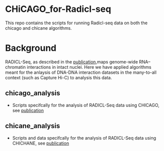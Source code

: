 # CHiCAGO_for-Radicl-seq
This repo contains the scripts for running Radicl-seq data on both the chicago and chicane algorithms.

# Background
RADICL-Seq, as described in the [publication](https://www.nature.com/articles/s41467-020-14337-6#MOESM1),maps genome-wide RNA–chromatin interactions in intact nuclei. 
Here we have applied algorithms meant for the anlaysis of DNA-DNA interaction datasets in the many-to-all context (such as Capture Hi-C) to analysis this data.

## chicago_analysis
* Scripts specifcally for the analysis of RADICL-Seq data using CHICAGO, see [publication](https://genomebiology.biomedcentral.com/articles/10.1186/s13059-016-0992-2)

## chicane_analysis
* Scripts and data specifcally for the analysis of RADICL-Seq data using CHICHANE, see [publication](https://www.nature.com/articles/s41596-021-00498-1)
